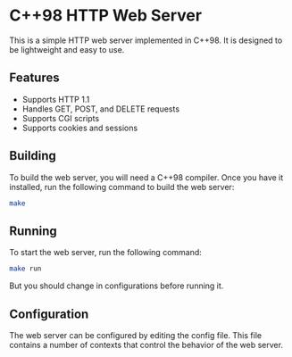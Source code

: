# C++98 HTTP Web Server

This is a simple HTTP web server implemented in C++98. It is designed to be lightweight and easy to use.

## Features

- Supports HTTP 1.1
- Handles GET, POST, and DELETE requests
- Supports CGI scripts
- Supports cookies and sessions

## Building

To build the web server, you will need a C++98 compiler. Once you have it installed, run the following command to build
the web server:

```bash
make
```

## Running

To start the web server, run the following command:

```bash
make run
```

But you should change in configurations before running it.

## Configuration

The web server can be configured by editing the config file. This file contains a number of contexts that control the
behavior of the web server.

